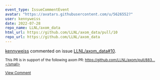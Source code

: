 ```yaml
---
event_type: IssueCommentEvent
avatar: "https://avatars.githubusercontent.com/u/5626552?"
user: kennyweiss
date: 2022-07-28
repo_name: LLNL/axom_data
html_url: https://github.com/LLNL/axom_data/pull/10
repo_url: https://github.com/LLNL/axom_data
---
```


<a href='https://github.com/kennyweiss' target='_blank'>kennyweiss</a> commented on issue <a href='https://github.com/LLNL/axom_data/pull/10' target='_blank'>LLNL/axom_data#10</a>.

<small>This PR is in support of the following axom PR: https://github.com/LLNL/axom/pull/883...</small>

<a href='https://github.com/LLNL/axom_data/pull/10' target='_blank'>View Comment</a>